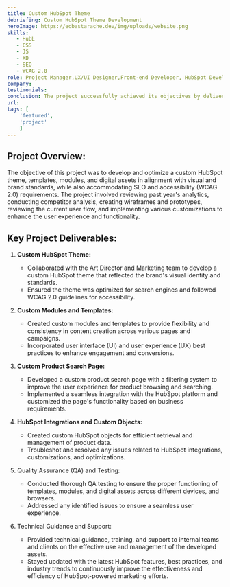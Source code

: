 ```yaml
---
title: Custom HubSpot Theme
debriefing: Custom HubSpot Theme Development
heroImage: https://edbastarache.dev/img/uploads/website.png
skills:
   - HubL
   - CSS
   - JS
   - XD
   - SEO
   - WCAG 2.0
role: Project Manager,UX/UI Designer,Front-end Developer, HubSpot Developer
company: 
testimonials:
conclusion: The project successfully achieved its objectives by delivering a custom HubSpot theme, templates, modules, and digital assets that aligned with the brand's visual and brand standards while ensuring SEO and accessibility requirements were met.
url:
tags: [
	'featured',
	'project'
	]
---
```



## Project Overview:
The objective of this project was to develop and optimize a custom HubSpot theme, templates, modules, and digital assets in alignment with visual and brand standards, while also accommodating SEO and accessibility (WCAG 2.0) requirements. The project involved reviewing past year's analytics, conducting competitor analysis, creating wireframes and prototypes, reviewing the current user flow, and implementing various customizations to enhance the user experience and functionality.

## Key Project Deliverables:
1. **Custom HubSpot Theme:**
   - Collaborated with the Art Director and Marketing team to develop a custom HubSpot theme that reflected the brand's visual identity and standards.
   - Ensured the theme was optimized for search engines and followed WCAG 2.0 guidelines for accessibility.

2. **Custom Modules and Templates:**
   - Created custom modules and templates to provide flexibility and consistency in content creation across various pages and campaigns.
   - Incorporated user interface (UI) and user experience (UX) best practices to enhance engagement and conversions.

3. **Custom Product Search Page:**
   - Developed a custom product search page with a filtering system to improve the user experience for product browsing and searching.
   - Implemented a seamless integration with the HubSpot platform and customized the page's functionality based on business requirements.

4. **HubSpot Integrations and Custom Objects:**
   - Created custom HubSpot objects for efficient retrieval and management of product data.
   - Troubleshot and resolved any issues related to HubSpot integrations, customizations, and optimizations.

5. Quality Assurance (QA) and Testing:
   - Conducted thorough QA testing to ensure the proper functioning of templates, modules, and digital assets across different devices, and browsers.
   - Addressed any identified issues to ensure a seamless user experience.

6. Technical Guidance and Support:
   - Provided technical guidance, training, and support to internal teams and clients on the effective use and management of the developed assets.
   - Stayed updated with the latest HubSpot features, best practices, and industry trends to continuously improve the effectiveness and efficiency of HubSpot-powered marketing efforts.
